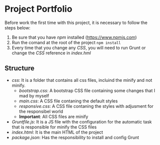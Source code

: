 # Project Portfolio #

Before work the first time with this project, it is necessary to follow the steps below:
1. Be sure that you have *npm* installed (https://www.npmjs.com)
2. Run the comand at the root of the project `npm install`
3. Every time that you change any *CSS*, you will need to run Grunt or change the *CSS* reference in *index.hml*

## Structure ##
* *css*: It is a folder that contains all css files, incluind the minify and not minify.
    * *bootstrap.css*: A bootstrap CSS file containing some changes that I mad by myself
    * *main.css*: A CSS file contaning the default styles
    * *responsive.css*: A CSS file contaning the styles with adjusment for the responsibel world
    * **Important**: All CSS files are minify
* *Gruntfile.js*: It is a JS file with the configuration for the automatic task
that is responsible for minify the CSS files
* *index.html*: It is the main HTML of the project
* *package.json*: Has the responsibility to install and config Grunt



